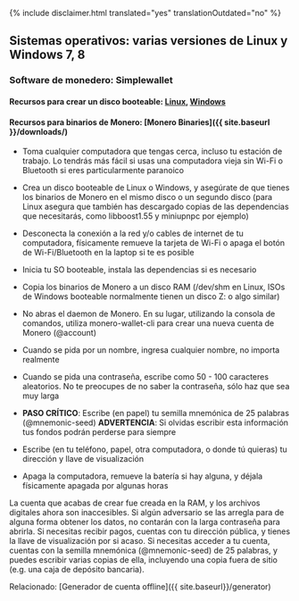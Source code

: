 {% include disclaimer.html translated="yes" translationOutdated="no" %}

## Sistemas operativos: varias versiones de Linux y Windows 7, 8

### Software de monedero: Simplewallet

#### Recursos para crear un disco booteable:  [Linux](http://www.pendrivelinux.com/),       [Windows](https://www.microsoft.com/en-us/download/windows-usb-dvd-download-tool)

#### Recursos para binarios de Monero: [Monero Binaries]({{ site.baseurl }}/downloads/)

- Toma cualquier computadora que tengas cerca, incluso tu estación de
  trabajo. Lo tendrás más fácil si usas una computadora vieja sin Wi-Fi o
  Bluetooth si eres particularmente paranoico

- Crea un disco booteable de Linux o Windows, y asegúrate de que tienes los
  binarios de Monero en el mismo disco o un segundo disco (para Linux
  asegura que también has descargado copias de las dependencias que
  necesitarás, como libboost1.55 y miniupnpc por ejemplo)

- Desconecta la conexión a la red y/o cables de internet de tu computadora,
  físicamente remueve la tarjeta de Wi-Fi o apaga el botón de
  Wi-Fi/Bluetooth en la laptop si te es posible

- Inicia tu SO booteable, instala las dependencias si es necesario

- Copia los binarios de Monero a un disco RAM (/dev/shm en Linux, ISOs de
  Windows booteable normalmente tienen un disco Z: o algo similar)

- No abras el daemon de Monero. En su lugar, utilizando la consola de
  comandos, utiliza monero-wallet-cli para crear una nueva cuenta de Monero
  (@account)

- Cuando se pida por un nombre, ingresa cualquier nombre, no importa
  realmente

- Cuando se pida una contraseña, escribe como 50 - 100 caracteres
  aleatorios. No te preocupes de no saber la contraseña, sólo haz que sea
  muy larga

- **PASO CRÍTICO**: Escribe (en papel) tu semilla mnemónica de 25 palabras
  (@mnemonic-seed)
**ADVERTENCIA**: Si olvidas escribir esta información tus fondos podrán perderse para siempre

- Escribe (en tu teléfono, papel, otra computadora, o donde tú quieras) tu
  dirección y llave de visualización

- Apaga la computadora, remueve la batería si hay alguna, y déjala
  físicamente apagada por algunas horas

La cuenta que acabas de crear fue creada en la RAM, y los archivos digitales
ahora son inaccesibles. Si algún adversario se las arregla para de alguna
forma obtener los datos, no contarán con la larga contraseña para
abrirla. Si necesitas recibir pagos, cuentas con tu dirección pública, y
tienes la llave de visualización por si acaso. Si necesitas acceder a tu
cuenta, cuentas con la semilla mnemónica (@mnemonic-seed) de 25 palabras, y
puedes escribir varias copias de ella, incluyendo una copia fuera de sitio
(e.g. una caja de depósito bancaria).

Relacionado: [Generador de cuenta offline]({{ site.baseurl}}/generator)
